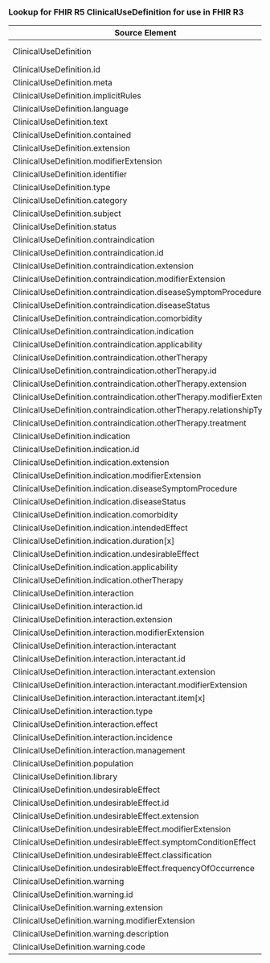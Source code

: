 ### Lookup for FHIR R5 ClinicalUseDefinition for use in FHIR R3

| Source Element | Usage | Target |
| -------------- | ----- | ------ |
| ClinicalUseDefinition | UseExtension | http://hl7.org/fhir/5.0/StructureDefinition/extension-ClinicalUseDefinition |
| ClinicalUseDefinition.id | UseExtensionFromAncestor | - |
| ClinicalUseDefinition.meta | UseExtensionFromAncestor | - |
| ClinicalUseDefinition.implicitRules | UseExtensionFromAncestor | - |
| ClinicalUseDefinition.language | UseExtensionFromAncestor | - |
| ClinicalUseDefinition.text | UseExtensionFromAncestor | - |
| ClinicalUseDefinition.contained | UseExtensionFromAncestor | - |
| ClinicalUseDefinition.extension | UseExtensionFromAncestor | - |
| ClinicalUseDefinition.modifierExtension | UseExtensionFromAncestor | - |
| ClinicalUseDefinition.identifier | UseExtensionFromAncestor | - |
| ClinicalUseDefinition.type | UseExtensionFromAncestor | - |
| ClinicalUseDefinition.category | UseExtensionFromAncestor | - |
| ClinicalUseDefinition.subject | UseExtensionFromAncestor | - |
| ClinicalUseDefinition.status | UseExtensionFromAncestor | - |
| ClinicalUseDefinition.contraindication | UseExtensionFromAncestor | - |
| ClinicalUseDefinition.contraindication.id | UseExtensionFromAncestor | - |
| ClinicalUseDefinition.contraindication.extension | UseExtensionFromAncestor | - |
| ClinicalUseDefinition.contraindication.modifierExtension | UseExtensionFromAncestor | - |
| ClinicalUseDefinition.contraindication.diseaseSymptomProcedure | UseExtensionFromAncestor | - |
| ClinicalUseDefinition.contraindication.diseaseStatus | UseExtensionFromAncestor | - |
| ClinicalUseDefinition.contraindication.comorbidity | UseExtensionFromAncestor | - |
| ClinicalUseDefinition.contraindication.indication | UseExtensionFromAncestor | - |
| ClinicalUseDefinition.contraindication.applicability | UseExtensionFromAncestor | - |
| ClinicalUseDefinition.contraindication.otherTherapy | UseExtensionFromAncestor | - |
| ClinicalUseDefinition.contraindication.otherTherapy.id | UseExtensionFromAncestor | - |
| ClinicalUseDefinition.contraindication.otherTherapy.extension | UseExtensionFromAncestor | - |
| ClinicalUseDefinition.contraindication.otherTherapy.modifierExtension | UseExtensionFromAncestor | - |
| ClinicalUseDefinition.contraindication.otherTherapy.relationshipType | UseExtensionFromAncestor | - |
| ClinicalUseDefinition.contraindication.otherTherapy.treatment | UseExtensionFromAncestor | - |
| ClinicalUseDefinition.indication | UseExtensionFromAncestor | - |
| ClinicalUseDefinition.indication.id | UseExtensionFromAncestor | - |
| ClinicalUseDefinition.indication.extension | UseExtensionFromAncestor | - |
| ClinicalUseDefinition.indication.modifierExtension | UseExtensionFromAncestor | - |
| ClinicalUseDefinition.indication.diseaseSymptomProcedure | UseExtensionFromAncestor | - |
| ClinicalUseDefinition.indication.diseaseStatus | UseExtensionFromAncestor | - |
| ClinicalUseDefinition.indication.comorbidity | UseExtensionFromAncestor | - |
| ClinicalUseDefinition.indication.intendedEffect | UseExtensionFromAncestor | - |
| ClinicalUseDefinition.indication.duration[x] | UseExtensionFromAncestor | - |
| ClinicalUseDefinition.indication.undesirableEffect | UseExtensionFromAncestor | - |
| ClinicalUseDefinition.indication.applicability | UseExtensionFromAncestor | - |
| ClinicalUseDefinition.indication.otherTherapy | UseExtensionFromAncestor | - |
| ClinicalUseDefinition.interaction | UseExtensionFromAncestor | - |
| ClinicalUseDefinition.interaction.id | UseExtensionFromAncestor | - |
| ClinicalUseDefinition.interaction.extension | UseExtensionFromAncestor | - |
| ClinicalUseDefinition.interaction.modifierExtension | UseExtensionFromAncestor | - |
| ClinicalUseDefinition.interaction.interactant | UseExtensionFromAncestor | - |
| ClinicalUseDefinition.interaction.interactant.id | UseExtensionFromAncestor | - |
| ClinicalUseDefinition.interaction.interactant.extension | UseExtensionFromAncestor | - |
| ClinicalUseDefinition.interaction.interactant.modifierExtension | UseExtensionFromAncestor | - |
| ClinicalUseDefinition.interaction.interactant.item[x] | UseExtensionFromAncestor | - |
| ClinicalUseDefinition.interaction.type | UseExtensionFromAncestor | - |
| ClinicalUseDefinition.interaction.effect | UseExtensionFromAncestor | - |
| ClinicalUseDefinition.interaction.incidence | UseExtensionFromAncestor | - |
| ClinicalUseDefinition.interaction.management | UseExtensionFromAncestor | - |
| ClinicalUseDefinition.population | UseExtensionFromAncestor | - |
| ClinicalUseDefinition.library | UseExtensionFromAncestor | - |
| ClinicalUseDefinition.undesirableEffect | UseExtensionFromAncestor | - |
| ClinicalUseDefinition.undesirableEffect.id | UseExtensionFromAncestor | - |
| ClinicalUseDefinition.undesirableEffect.extension | UseExtensionFromAncestor | - |
| ClinicalUseDefinition.undesirableEffect.modifierExtension | UseExtensionFromAncestor | - |
| ClinicalUseDefinition.undesirableEffect.symptomConditionEffect | UseExtensionFromAncestor | - |
| ClinicalUseDefinition.undesirableEffect.classification | UseExtensionFromAncestor | - |
| ClinicalUseDefinition.undesirableEffect.frequencyOfOccurrence | UseExtensionFromAncestor | - |
| ClinicalUseDefinition.warning | UseExtensionFromAncestor | - |
| ClinicalUseDefinition.warning.id | UseExtensionFromAncestor | - |
| ClinicalUseDefinition.warning.extension | UseExtensionFromAncestor | - |
| ClinicalUseDefinition.warning.modifierExtension | UseExtensionFromAncestor | - |
| ClinicalUseDefinition.warning.description | UseExtensionFromAncestor | - |
| ClinicalUseDefinition.warning.code | UseExtensionFromAncestor | - |
